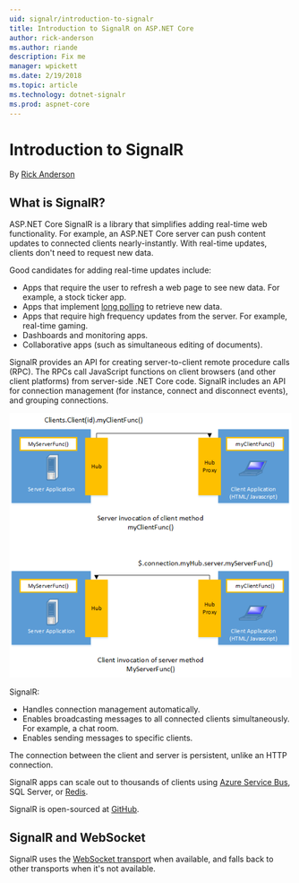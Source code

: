 ```yaml
---
uid: signalr/introduction-to-signalr
title: Introduction to SignalR on ASP.NET Core
author: rick-anderson
ms.author: riande
description: Fix me
manager: wpickett
ms.date: 2/19/2018
ms.topic: article
ms.technology: dotnet-signalr
ms.prod: aspnet-core
---
```

Introduction to SignalR
====================
By [Rick Anderson](https://twitter.com/RickAndMSFT)

## What is SignalR?

ASP.NET Core SignalR is a library that simplifies adding real-time web functionality. For example, an ASP.NET Core server can push content updates to connected clients nearly-instantly. With real-time updates, clients don't need to request new data.

Good candidates for adding real-time updates include:

* Apps that require the user to refresh a web page to see new data. For example, a stock ticker app.
* Apps that implement [long polling](http://en.wikipedia.org/wiki/Push_technology#Long_polling) to retrieve new data.
* Apps that require high frequency updates from the server. For example, real-time gaming.
* Dashboards and monitoring apps.
* Collaborative apps (such as simultaneous editing of documents).

SignalR provides an API for creating server-to-client remote procedure calls (RPC). The RPCs call JavaScript functions on client browsers (and other client platforms) from server-side .NET Core code. SignalR includes an API for connection management (for instance, connect and disconnect events), and grouping connections.

![Invoking methods with SignalR](introduction-to-signalr/_static/image1.png)

SignalR:

* Handles connection management automatically.
* Enables broadcasting messages to all connected clients simultaneously. For example, a chat room. 
* Enables sending messages to specific clients. 

The connection between the client and server is persistent, unlike an HTTP connection.

SignalR apps can scale out to thousands of clients using [Azure Service Bus](https://azure.microsoft.com/en-us/services/service-bus/), SQL Server, or [Redis](http://redis.io).

SignalR is open-sourced at [GitHub](https://github.com/aspnet/SignalR).

## SignalR and WebSocket

SignalR uses the [WebSocket transport](https://tools.ietf.org/html/rfc7118) when available, and falls back to other transports when it's not available.

<!--
## Transports and fallbacks

SignalR is an abstraction over some of the transports that are required to do real-time work between client and server. A SignalR connection starts as HTTP, and is then promoted to a WebSocket connection if it is available. WebSocket is the ideal transport for SignalR, since it makes the most efficient use of server memory, has the lowest latency, and has the most underlying features (such as full duplex communication between client and server), but it also has the most stringent requirements: WebSocket requires the server to be using Windows Server 2012 or Windows 8, and .NET Framework 4.5. If these requirements are not met, SignalR will attempt to use other transports to make its connections.

### HTML 5 transports

These transports depend on support for [HTML 5](http://en.wikipedia.org/wiki/HTML5). If the client browser does not support the HTML 5 standard, older transports will be used.

- **WebSocket** (if the both the server and browser indicate they can support Websocket). WebSocket is the only transport that establishes a true persistent, two-way connection between client and server. However, WebSocket also has the most stringent requirements; it is fully supported only in the latest versions of Microsoft Internet Explorer, Google Chrome, and Mozilla Firefox, and only has a partial implementation in other browsers such as Opera and Safari.
- **Server Sent Events**, also known as EventSource (if the browser supports Server Sent Events, which is basically all browsers except Internet Explorer.)

### Comet transports

The following transports are based on the [Comet](http://en.wikipedia.org/wiki/Comet_(programming)) web application model, in which a browser or other client maintains a long-held HTTP request, which the server can use to push data to the client without the client specifically requesting it.

- **Forever Frame** (for Internet Explorer only). Forever Frame creates a hidden IFrame which makes a request to an endpoint on the server that does not complete. The server then continually sends script to the client which is immediately executed, providing a one-way realtime connection from server to client. The connection from client to server uses a separate connection from the server to client connection, and like a standard HTTP request, a new connection is created for each piece of data that needs to be sent.
- **Ajax long polling**. Long polling does not create a persistent connection, but instead polls the server with a request that stays open until the server responds, at which point the connection closes, and a new connection is requested immediately. This may introduce some latency while the connection resets.

For more information on what transports are supported under which configurations, see `[Supported Platforms](supported-platforms.md)`.

### Transport selection process

The following list shows the steps that SignalR uses to decide which transport to use.

1. If the browser is Internet Explorer 8 or earlier, Long Polling is used.
2. If JSONP is configured (that is, the `jsonp` parameter is set to `true` when the connection is started), Long Polling is used.
3. If a cross-domain connection is being made (that is, if the SignalR endpoint is not in the same domain as the hosting page), then WebSocket will be used if the following criteria are met:

    - The client supports CORS (Cross-Origin Resource Sharing). For details on which clients support CORS, see [CORS at caniuse.com](http://www.caniuse.com/CORS).
    - The client supports WebSocket
    - The server supports WebSocket

    If any of these criteria are not met, Long Polling will be used. For more information on cross-domain connections, see `[How to establish a cross-domain connection](../guide-to-the-api/hubs-api-guide-javascript-client.md#crossdomain)`.
4. If JSONP is not configured and the connection is not cross-domain, WebSocket will be used if both the client and server support it.
5. If either the client or server do not support WebSocket, Server Sent Events is used if it is available.
6. If Server Sent Events is not available, Forever Frame is attempted.
7. If Forever Frame fails, Long Polling is used.

<a name="MonitoringTransports"></a>
### Monitoring transports

You can determine what transport your app is using by enabling logging on your hub, and opening the console window in your browser.

To enable logging for your hub's events in a browser, add the following command to your client app:

`$.connection.hub.logging = true;`

- In Internet Explorer, open the developer tools by pressing F12, and click the Console tab.

    ![Console in Microsoft Internet Explorer](introduction-to-signalr/_static/image2.png)
- In Chrome, open the console by pressing Ctrl+Shift+J.

    ![Console in Google Chrome](introduction-to-signalr/_static/image3.png)

With the console open and logging enabled, you'll be able to see which transport is being used by SignalR.

![Console in Internet Explorer showing WebSocket transport](introduction-to-signalr/_static/image4.png)

### Specifying a transport

Negotiating a transport takes a certain amount of time and client/server resources. If the client capabilities are known, then a transport can be specified when the client connection is started. The following code snippet demonstrates starting a connection using the Ajax Long Polling transport, as would be used if it was known that the client did not support any other protocol:

`connection.start({ transport: 'longPolling' });`

You can specify a fallback order if you want a client to try specific transports in order. The following code snippet demonstrates trying WebSocket, and failing that, going directly to Long Polling.

`connection.start({ transport: ['webSockets','longPolling'] });`

The string constants for specifying transports are defined as follows:

- `webSockets`
- `foreverFrame`
- `serverSentEvents`
- `longPolling`

## Connections and Hubs

The SignalR API contains two models for communicating between clients and servers: Persistent Connections and Hubs.

A Connection represents a simple endpoint for sending single-recipient, grouped, or broadcast messages. The Persistent Connection API (represented in .NET code by the PersistentConnection class) gives the developer direct access to the low-level communication protocol that SignalR exposes. Using the Connections communication model will be familiar to developers who have used connection-based APIs such as Windows Communication Foundation.

A Hub is a more high-level pipeline built upon the Connection API that allows your client and server to call methods on each other directly. SignalR handles the dispatching across machine boundaries as if by magic, allowing clients to call methods on the server as easily as local methods, and vice versa. Using the Hubs communication model will be familiar to developers who have used remote invocation APIs such as .NET Remoting. Using a Hub also allows you to pass strongly typed parameters to methods, enabling model binding.

### Architecture diagram

The following diagram shows the relationship between Hubs, Persistent Connections, and the underlying technologies used for transports.

![SignalR Architecture Diagram showing APIs, transports, and clients](introduction-to-signalr/_static/image5.png)

### How Hubs work

When server-side code calls a method on the client, a packet is sent across the active transport that contains the name and parameters of the method to be called (when an object is sent as a method parameter, it is serialized using JSON). The client then matches the method name to methods defined in client-side code. If there is a match, the client method will be executed using the deserialized parameter data.

The method call can be monitored using tools like [Fiddler.](http://fiddler2.com/) The following image shows a method call sent from a SignalR server to a web browser client in the Logs pane of Fiddler. The method call is being sent from a hub called `MoveShapeHub`, and the method being invoked is called `updateShape`.

![View of Fiddler log showing SignalR traffic](introduction-to-signalr/_static/image6.png)

In this example, the hub name is identified with the `H` parameter; the method name is identified with the `M` parameter, and the data being sent to the method is identified with the `A` parameter. The app that generated this message is created in the `[High-Frequency Realtime](tutorial-high-frequency-realtime-with-signalr.md)` tutorial.

### Choosing a communication model

Most apps should use the Hubs API. The Connections API could be used in the following circumstances:

- The format of the actual message sent needs to be specified.
- The developer prefers to work with a messaging and dispatching model rather than a remote invocation model.
- An existing app that uses a messaging model is being ported to use SignalR.

If you have questions that are not directly related to the tutorial, you can post them to the [SignalR forum](https://forums.asp.net/1254.aspx/1?ASP+NET+SignalR) or [StackOverflow.com](http://stackoverflow.com/).

-->
